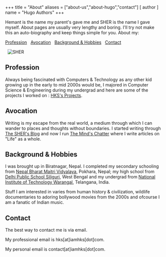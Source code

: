 +++
title = "About"
aliases = ["about-us","about-hugo","contact"]
[ author ]
  name = "Hugo Authors"
+++

Hemant is the name my parent's gave me and SHER is the name I gave myself.
About pages are usually very lengthy and boring. I'll try not make this an auto-biography and keep things simple for you. About my:

[Profession](#profession) &nbsp; [Avocation](#avocation) &nbsp; [Background & Hobbies](#backgroud-hobbies) &nbsp; [Contact](#contact)

&nbsp;
![SHER](/Tcover.jpg)

## Profession
Always being fascinated with Computers & Technology as any other kid growing up in the early to mid 2000s would be, I majored in Computer Science & Engineering during my undergrad and here are some of the projects I worked on : [HKS's Projects](https://iamhks.com/projects).

## Avocation
Writing is my escape from the real world, a medium through which I can wander to places and thoughts without boundaries. I started writing through [The SHER's Blog](https://blog.iamhks.com) and now I run [The Mind's Chatter](https://www.themindschatter.com) where I write articles on "Life" as a whole.

## Background & Hobbies
I was brought up in Biratnagar, Nepal. I completed my secondary schooling from [Nepal Bharat Maitri Vidyalaya](https://www.nbmv.edu.np/), Pokhara, Nepal; my high school from [Delhi Public School Siliguri](https://www.dpssiliguri.com/), West Bengal and my undergrad from [National Institute of Technology Warangal](https://www.nitw.ac.in), Telangana, India. 

Stuff I am interested in varies from human history & civilization, wildlife documentaries to adoring bollywood movies from the 2000s and ofcourse I am a fanatic of Indian music.

## Contact
The best way to contact me is via email. 

My professional email is hks[at]iamhks[dot]com.

My personal email is contact[at]iamhks[dot]com.